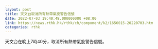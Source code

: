 ```yaml
---
layout: post
title: 天文台取消所有熱帶氣旋警告信號
date: 2022-07-03 19:40:48.000000000 +08:00
link: https://news.rthk.hk/rthk/ch/component/k2/1656015-20220703.htm
categories: rthk
---
```


天文台在晚上7時40分，取消所有熱帶氣旋警告信號。
